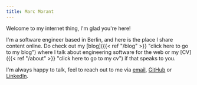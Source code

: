 ```yaml
---
title: Marc Morant
---
```


Welcome to my internet thing, I'm glad you're here!

I'm a software engineer based in Berlin, and here is the place I share content online. Do check out my [blog]({{< ref "/blog" >}} "click here to go to my blog") where I talk about engineering software for the web or my [CV]({{< ref "/about" >}} "click here to go to my cv") if that speaks to you.

I'm always happy to talk, feel to reach out to me via [email](mailto:hello@morant.me), [GitHub](https://github.com/marc-mrt/) or [LinkedIn](https://www.linkedin.com/in/marc-mrt/).
